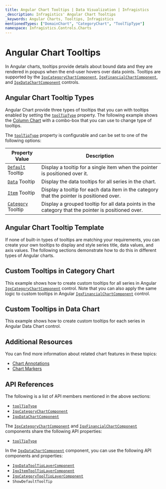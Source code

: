 ```yaml
---
title: Angular Chart Tooltips | Data Visualization | Infragistics
_description: Infragistics' Angular Chart Tooltips
_keywords: Angular Charts, Tooltips, Infragistics
mentionedTypes: ["DomainChart", "CategoryChart", "ToolTipType"]
namespace: Infragistics.Controls.Charts
---
```


# Angular Chart Tooltips

In Angular charts, tooltips provide details about bound data and they are rendered in popups when the end-user hovers over data points. Tooltips are supported by the [`IgxCategoryChartComponent`]({environment:dvApiBaseUrl}/products/ignite-ui-angular/api/docs/typescript/latest/classes/igniteui_angular_charts.igxcategorychartcomponent.html), [`IgxFinancialChartComponent`]({environment:dvApiBaseUrl}/products/ignite-ui-angular/api/docs/typescript/latest/classes/igniteui_angular_charts.igxfinancialchartcomponent.html), and [`IgxDataChartComponent`]({environment:dvApiBaseUrl}/products/ignite-ui-angular/api/docs/typescript/latest/classes/igniteui_angular_charts.igxdatachartcomponent.html) controls.

## Angular Chart Tooltip Types

Angular Chart provide three types of tooltips that you can with tooltips enabled by setting the [`toolTipType`]({environment:dvApiBaseUrl}/products/ignite-ui-angular/api/docs/typescript/latest/classes/igniteui_angular_charts.igxdomainchartcomponent.html#toolTipType) property. The following example shows the [Column Chart](../types/column-chart.md) with a combo-box that you can use to change type of tooltips.

<code-view style="height: 500px" alt="Angular Tooltip Types Example"
           data-demos-base-url="{environment:dvDemosBaseUrl}"
                    iframe-src="{environment:dvDemosBaseUrl}/charts/category-chart/column-chart-with-tooltips"
                                                 github-src="charts/category-chart/column-chart-with-tooltips">
</code-view>


<div class="divider--half"></div>

The [`toolTipType`]({environment:dvApiBaseUrl}/products/ignite-ui-angular/api/docs/typescript/latest/classes/igniteui_angular_charts.igxdomainchartcomponent.html#toolTipType) property is configurable and can be set to one of the following options:

| Property Value     | Description  |
| -------------------|----------------  |
| [`Default`]({environment:dvApiBaseUrl}/products/ignite-ui-angular/api/docs/typescript/latest/enums/NaNtooltiptype.html#Default)  Tooltip | Display a tooltip for a single item when the pointer is positioned over it.  |
| [`Data`]({environment:dvApiBaseUrl}/products/ignite-ui-angular/api/docs/typescript/latest/enums/NaNtooltiptype.html#Data) Tooltip | Display the data tooltips for all series in the chart.  |
| [`Item`]({environment:dvApiBaseUrl}/products/ignite-ui-angular/api/docs/typescript/latest/enums/NaNtooltiptype.html#Item)  Tooltip    | Display a tooltip for each data item in the category that the pointer is positioned over.  |
| [`Category`]({environment:dvApiBaseUrl}/products/ignite-ui-angular/api/docs/typescript/latest/enums/NaNtooltiptype.html#Category) Tooltip | Display a grouped tooltip for all data points in the category that the pointer is positioned over.  |

<div class="divider--half"></div>

## Angular Chart Tooltip Template

If none of built-in types of tooltips are matching your requirements, you can create your own tooltips to display and style series title, data values, and axis values. The following sections demonstrate how to do this in different types of Angular charts.

## Custom Tooltips in Category Chart

This example shows how to create custom tooltips for all series in Angular [`IgxCategoryChartComponent`]({environment:dvApiBaseUrl}/products/ignite-ui-angular/api/docs/typescript/latest/classes/igniteui_angular_charts.igxcategorychartcomponent.html) control. Note that you can also apply the same logic to custom tooltips in Angular [`IgxFinancialChartComponent`]({environment:dvApiBaseUrl}/products/ignite-ui-angular/api/docs/typescript/latest/classes/igniteui_angular_charts.igxfinancialchartcomponent.html) control.

<code-view style="height: 500px" alt="Angular Tooltip Template"
           data-demos-base-url="{environment:dvDemosBaseUrl}"
                    iframe-src="{environment:dvDemosBaseUrl}/charts/category-chart/tooltip-template"
                                                 github-src="charts/category-chart/tooltip-template">
</code-view>


<div class="divider--half"></div>

## Custom Tooltips in Data Chart

This example shows how to create custom tooltips for each series in Angular Data Chart control.

<code-view style="height: 500px" alt="Angular Tooltip Template"
           data-demos-base-url="{environment:dvDemosBaseUrl}"
                    iframe-src="{environment:dvDemosBaseUrl}/charts/data-chart/tooltip-template"
                                                 github-src="charts/data-chart/tooltip-template">
</code-view>


<div class="divider--half"></div>

## Additional Resources

You can find more information about related chart features in these topics:

*   [Chart Annotations](chart-annotations.md)
*   [Chart Markers](chart-markers.md)

## API References

The following is a list of API members mentioned in the above sections:

*   [`toolTipType`]({environment:dvApiBaseUrl}/products/ignite-ui-angular/api/docs/typescript/latest/classes/igniteui_angular_charts.igxdomainchartcomponent.html#toolTipType)
*   [`IgxCategoryChartComponent`]({environment:dvApiBaseUrl}/products/ignite-ui-angular/api/docs/typescript/latest/classes/igniteui_angular_charts.igxcategorychartcomponent.html)
*   [`IgxDataChartComponent`]({environment:dvApiBaseUrl}/products/ignite-ui-angular/api/docs/typescript/latest/classes/igniteui_angular_charts.igxdatachartcomponent.html)

The [`IgxCategoryChartComponent`]({environment:dvApiBaseUrl}/products/ignite-ui-angular/api/docs/typescript/latest/classes/igniteui_angular_charts.igxcategorychartcomponent.html) and [`IgxFinancialChartComponent`]({environment:dvApiBaseUrl}/products/ignite-ui-angular/api/docs/typescript/latest/classes/igniteui_angular_charts.igxfinancialchartcomponent.html) components share the following API properties:

*   [`toolTipType`]({environment:dvApiBaseUrl}/products/ignite-ui-angular/api/docs/typescript/latest/classes/igniteui_angular_charts.igxdomainchartcomponent.html#toolTipType)

In the [`IgxDataChartComponent`]({environment:dvApiBaseUrl}/products/ignite-ui-angular/api/docs/typescript/latest/classes/igniteui_angular_charts.igxdatachartcomponent.html) component, you can use the following API components and properties:

*   [`IgxDataToolTipLayerComponent`]({environment:dvApiBaseUrl}/products/ignite-ui-angular/api/docs/typescript/latest/classes/igniteui_angular_charts.igxdatatooltiplayercomponent.html)
*   [`IgxItemToolTipLayerComponent`]({environment:dvApiBaseUrl}/products/ignite-ui-angular/api/docs/typescript/latest/classes/igniteui_angular_charts.igxitemtooltiplayercomponent.html)
*   [`IgxCategoryToolTipLayerComponent`]({environment:dvApiBaseUrl}/products/ignite-ui-angular/api/docs/typescript/latest/classes/igniteui_angular_charts.igxcategorytooltiplayercomponent.html)
*   `ShowDefaultToolTip`
